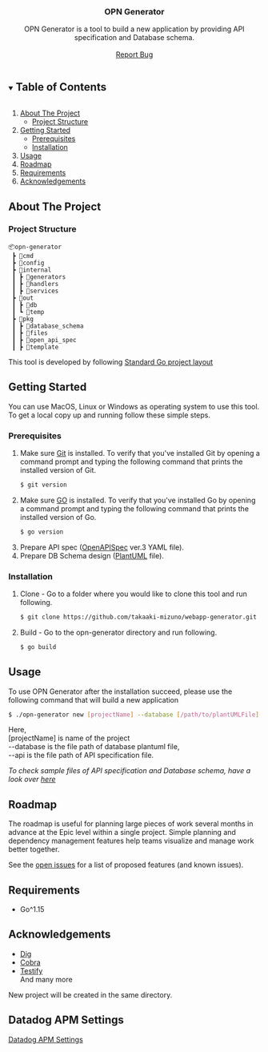 

<!-- PROJECT LOGO -->
<br />
<p align="center">
  <h3 align="center">OPN Generator</h3>
  <p align="center">
    OPN Generator is a tool to build a new application by providing API specification and Database schema.  
    <br />
    <br />
    <a href="https://github.com/takaaki-mizuno/webapp-generator/issues/new">Report Bug</a>
  </p>
</p>

<!-- TABLE OF CONTENTS -->
<details open="open">
  <summary><h2 style="display: inline-block">Table of Contents</h2></summary>
  <ol>
    <li>
      <a href="#about-the-project">About The Project</a>
      <ul>
        <li><a href="#project-structure">Project Structure</a></li>
      </ul>
    </li>
    <li>
      <a href="#getting-started">Getting Started</a>
      <ul>
        <li><a href="#prerequisites">Prerequisites</a></li>
        <li><a href="#installation">Installation</a></li>
      </ul>
    </li>
    <li>
      <a href="#usage">Usage</a>
    </li>
    <li><a href="#roadmap">Roadmap</a></li>
    <li><a href="#requirements">Requirements</a></li>
    <li><a href="#acknowledgements">Acknowledgements</a></li>
  </ol>
</details>



<!-- ABOUT THE PROJECT -->
## About The Project


### Project Structure

```
📦opn-generator
 ┣ 📂cmd
 ┣ 📂config
 ┣ 📂internal
 ┃ ┣ 📂generators
 ┃ ┣ 📂handlers
 ┃ ┣ 📂services
 ┣ 📂out
 ┃ ┣ 📂db
 ┃ ┗ 📂temp
 ┣ 📂pkg
 ┃ ┣ 📂database_schema
 ┃ ┣ 📂files
 ┃ ┣ 📂open_api_spec
 ┃ ┣ 📂template
 ```
This tool is developed by following [Standard Go project layout](https://github.com/golang-standards/project-layout) 

<!-- GETTING STARTED -->
## Getting Started

You can use MacOS, Linux or Windows as operating system to use this tool. To get a local copy up and running follow these simple steps.

### Prerequisites
1. Make sure [Git](https://git-scm.com/downloads) is installed. To verify that you've installed Git by opening a command prompt and typing the following command that  prints the installed version of Git.
    ```sh
    $ git version
    ```
2. Make sure [GO](https://golang.org/doc/install) is installed. To verify that you've installed Go by opening a command prompt and typing the following command that  prints the installed version of Go.
    ```sh
    $ go version
    ```
3. Prepare API spec ([OpenAPISpec](https://spec.openapis.org/oas/latest.html) ver.3 YAML file).
4. Prepare DB Schema design ([PlantUML](https://plantuml.com) file).

### Installation

1. Clone - Go to a folder where you would like to clone this tool and run following.
   ```sh
   $ git clone https://github.com/takaaki-mizuno/webapp-generator.git
   ```
2. Build - Go to the opn-generator directory and run following. 
   ```sh
   $ go build
   ```

<!-- USAGE EXAMPLES -->
## Usage

To use OPN Generator after the installation succeed,  please use the following command that will build a new application
   ```sh
   $ ./opn-generator new [projectName] --database [/path/to/plantUMLFile] --api [/path/to/apiSpecYAMLFile]
   ```

   Here, \
   [projectName] is name of the project \
   --database is the file path of database plantuml file, \
   --api is the file path of API specification file. 
    

_To check sample files of API specification and Database schema, have a look over [here](sample/)_

<!-- ROADMAP -->
## Roadmap

The roadmap is useful for planning large pieces of work several months in advance at the Epic level within a single project. Simple planning and dependency management features help teams visualize and manage work better together. 


See the [open issues](https://github.com/takaaki-mizuno/webapp-generator/issues?q=is%3Aopen+is%3Aissue) for a list of proposed features (and known issues).



<!-- REQUIREMENTS -->
## Requirements

* Go^1.15

<!-- ACKNOWLEDGEMENTS -->
## Acknowledgements

* [Dig](https://pkg.go.dev/go.uber.org/dig)
* [Cobra](https://cobra.dev)
* [Testify](https://github.com/stretchr/testify) \
And many more


New project will be created in the same directory.

## Datadog APM Settings

[Datadog APM Settings](docs/datadog-apm.md)
